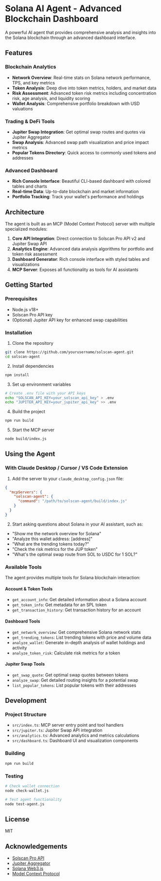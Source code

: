 # Solana AI Agent - Advanced Blockchain Dashboard

A powerful AI agent that provides comprehensive analysis and insights into the Solana blockchain through an advanced dashboard interface.

## Features

### Blockchain Analytics
- **Network Overview**: Real-time stats on Solana network performance, TPS, and key metrics
- **Token Analysis**: Deep dive into token metrics, holders, and market data
- **Risk Assessment**: Advanced token risk metrics including concentration risk, age analysis, and liquidity scoring
- **Wallet Analysis**: Comprehensive portfolio breakdown with USD valuations

### Trading & DeFi Tools
- **Jupiter Swap Integration**: Get optimal swap routes and quotes via Jupiter Aggregator
- **Swap Analysis**: Advanced swap path visualization and price impact metrics
- **Popular Tokens Directory**: Quick access to commonly used tokens and addresses

### Advanced Dashboard
- **Rich Console Interface**: Beautiful CLI-based dashboard with colored tables and charts
- **Real-time Data**: Up-to-date blockchain and market information
- **Portfolio Tracking**: Track your wallet's performance and holdings

## Architecture

The agent is built as an MCP (Model Context Protocol) server with multiple specialized modules:

1. **Core API Integration**: Direct connection to Solscan Pro API v2 and Jupiter Swap API
2. **Analytics Engine**: Advanced data analysis algorithms for portfolio and token risk assessment
3. **Dashboard Generator**: Rich console interface with styled tables and visualizations
4. **MCP Server**: Exposes all functionality as tools for AI assistants

## Getting Started

### Prerequisites
- Node.js v18+ 
- Solscan Pro API key
- (Optional) Jupiter API key for enhanced swap capabilities

### Installation

1. Clone the repository
```bash
git clone https://github.com/yourusername/solscan-agent.git
cd solscan-agent
```

2. Install dependencies
```bash
npm install
```

3. Set up environment variables
```bash
# Create .env file with your API keys
echo "SOLSCAN_API_KEY=your_solscan_api_key" > .env
echo "JUPITER_API_KEY=your_jupiter_api_key" >> .env
```

4. Build the project
```bash
npm run build
```

5. Start the MCP server
```bash
node build/index.js
```

## Using the Agent

### With Claude Desktop / Cursor / VS Code Extension
1. Add the server to your `claude_desktop_config.json` file:
```json
{
  "mcpServers": {
    "solscan-agent": {
      "command": "/path/to/solscan-agent/build/index.js"
    }
  }
}
```

2. Start asking questions about Solana in your AI assistant, such as:
- "Show me the network overview for Solana"
- "Analyze this wallet address: [address]"
- "What are the trending tokens today?"
- "Check the risk metrics for the JUP token"
- "What's the optimal swap route from SOL to USDC for 1 SOL?"

### Available Tools

The agent provides multiple tools for Solana blockchain interaction:

#### Account & Token Tools
- `get_account_info`: Get detailed information about a Solana account
- `get_token_info`: Get metadata for an SPL token
- `get_transaction_history`: Get transaction history for an account

#### Dashboard Tools
- `get_network_overview`: Get comprehensive Solana network stats
- `get_trending_tokens`: List trending tokens with price and volume data
- `analyze_wallet`: Generate in-depth analysis of wallet holdings and activity
- `analyze_token_risk`: Calculate risk metrics for a token

#### Jupiter Swap Tools
- `get_swap_quote`: Get optimal swap quotes between tokens
- `analyze_swap`: Get detailed routing insights for a potential swap
- `list_popular_tokens`: List popular tokens with their addresses

## Development

### Project Structure
- `src/index.ts`: MCP server entry point and tool handlers
- `src/jupiter.ts`: Jupiter Swap API integration
- `src/analytics.ts`: Advanced analytics and metrics calculations
- `src/dashboard.ts`: Dashboard UI and visualization components

### Building
```bash
npm run build
```

### Testing
```bash
# Check wallet connection
node check-wallet.js

# Test agent functionality
node test-agent.js
```

## License

MIT

## Acknowledgements
- [Solscan Pro API](https://solscan.io/)
- [Jupiter Aggregator](https://jup.ag/)
- [Solana Web3.js](https://solana-labs.github.io/solana-web3.js/)
- [Model Context Protocol](https://modelcontextprotocol.github.io/)
